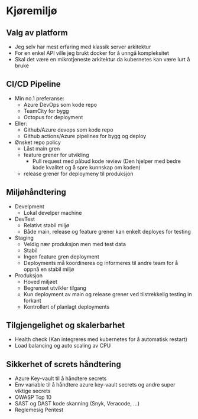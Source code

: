 # Kjøremiljø

## Valg av platform

- Jeg selv har mest erfaring med klassik server arkitektur
- For en enkel API ville jeg brukt docker for å unngå kompleksitet
- Skal det være en mikrotjeneste arkitektur da kubernetes kan være lurt å bruke

## CI/CD Pipeline

- Min no.1 preferanse:
  - Azure DevOps som kode repo
  - TeamCity for bygg
  - Octopus for deployment
- Eller:
  - Github/Azure devops som kode repo
  - Github actions/Azure pipelines for bygg og deploy
- Ønsket repo policy
  - Låst main gren
  - feature grener for utvikling
    - Pull request med påbud kode review (Den hjelper med bedre kode kvalitet og å spre kunnskap om koden)
  - release grener for deploymeny til produksjon

## Miljøhåndtering

- Develpment
  - Lokal develper machine
- DevTest
  - Relativt stabil miljø
  - Både main, release og feature grener kan enkelt deployes for testing
- Staging
  - Veldig nær produksjon men med test data
  - Stabil
  - Ingen feature gren deployment
  - Deployments må koordineres og informeres til andre team for å oppnå en stabil miljø
- Produksjon
  - Hoved miljøet
  - Begrenset utvikler tilgang
  - Kun deployment av main og release grener ved tilstrekkelig testing in forkant
  - Kontrollert of planlagt deployments

## Tilgjengelighet og skalerbarhet

- Health check (Kan integreres med kubernetes for å automatisk restart)
- Load balancing og auto scaling av CPU

## Sikkerhet of screts håndtering

- Azure Key-vault til å håndtere secrets
- Env variable til å håndtere azure key-vault secrets og andre super viktige secrets
- OWASP Top 10
- SAST og DAST kode skanning (Snyk, Veracode, ...)
- Reglemesig Pentest
